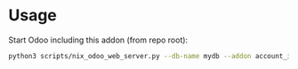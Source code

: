 # Usage

Start Odoo including this addon (from repo root):

```bash
python3 scripts/nix_odoo_web_server.py --db-name mydb --addon account_invoice_refund_line_selection
```
